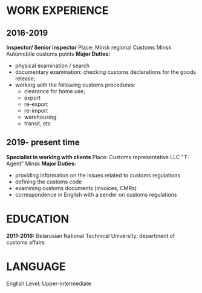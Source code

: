 # WORK EXPERIENCE
## 2016-2019
**Inspector/ Senior inspector**
Place: Minsk regional Customs
Minsk
Automobile customs points 
**Major Duties:**
* physical examination / search
* documentary examination: checking customs declarations for the goods release;
* working with the following customs procedures:
  * clearance for home use;
  * export
  * re-export
  * re-import
  * warehousing
  * transit, etc

## 2019- present time
**Specialist in working with clients** 
Place: Customs representative LLC "T-Agent"
Minsk
**Major Duties:**
* providing information on the issues related to customs regulations
* defining the customs code 
* examining customs documents (invoices, CMRs)
* correspondence in English with a sender  on customs regulations

# EDUCATION
**2011-2016:**
Belarusian National Technical University:
department of customs affairs

# LANGUAGE
English
Level: Upper-intermediate